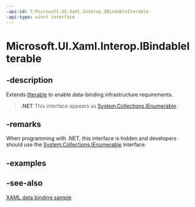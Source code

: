 ```yaml
---
-api-id: T:Microsoft.UI.Xaml.Interop.IBindableIterable
-api-type: winrt interface
---
```


<!-- Interface syntax.
public interface IBindableIterable : 
-->

# Microsoft.UI.Xaml.Interop.IBindableIterable

## -description
Extends [IIterable](/uwp/api/windows.foundation.collections.iiterable-1) to enable data-binding infrastructure requirements.



> **.NET**
> This interface appears as [System.Collections.IEnumerable](/dotnet/api/system.collections.ienumerable?view=dotnet-uwp-10.0&preserve-view=true).

## -remarks
When programming with .NET, this interface is hidden and developers should use the [System.Collections.IEnumerable](/dotnet/api/system.collections.ienumerable?view=dotnet-uwp-10.0&preserve-view=true) interface.

## -examples

## -see-also
[XAML data binding sample](https://github.com/Microsoft/Windows-universal-samples/tree/master/Samples/XamlBind)
